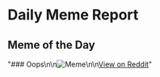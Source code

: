 # Daily Meme Report

## Meme of the Day
"### Oops\n\n![Meme](https://i.redd.it/qk3phg7fba5f1.gif)\n\n[View on Reddit](https://redd.it/1l4p4a1)"
